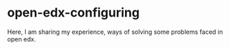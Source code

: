 # open-edx-configuring
Here, I am sharing my experience, ways of solving some problems faced in open edx.

